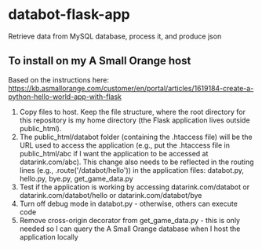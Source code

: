 # databot-flask-app
Retrieve data from MySQL database, process it, and produce json

## To install on my A Small Orange host

Based on the instructions here: https://kb.asmallorange.com/customer/en/portal/articles/1619184-create-a-python-hello-world-app-with-flask

1. Copy files to host. Keep the file structure, where the root directory for this repository is my home directory (the Flask application lives outside public_html).
2. The public_html/databot folder (containing the .htaccess file) will be the URL used to access the application (e.g., put the .htaccess file in public_html/abc if I want the application to be accessed at datarink.com/abc). This change also needs to be reflected in the routing lines (e.g., .route('/databot/hello')) in the application files: databot.py, hello.py, bye.py, get_game_data.py
3. Test if the application is working by accessing datarink.com/databot or datarink.com/databot/hello or datarink.com/databot/bye
4. Turn off debug mode in databot.py - otherwise, others can execute code
5. Remove cross-origin decorator from get_game_data.py - this is only needed so I can query the A Small Orange database when I host the application locally
